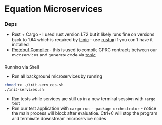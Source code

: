 # Equation Microservices

### Deps
- Rust + Cargo - I used rust version 1.72 but it likely runs fine on versions back to 1.64 which is required by [tonic](https://github.com/hyperium/tonic) - use [rustup](https://rustup.rs/) if you don't have it installed 
- [Protobuf Compiler](https://grpc.io/docs/protoc-installation/) - this is used to compile GPRC contracts between our micoservices and generate code via [tonic](https://github.com/hyperium/tonic)

###
Running via Shell
- Run all background microservices by running
```sh
chmod +x ./init-services.sh
./init-services.sh
```
- Run tests while services are still up in a new terminal session with ```cargo test```
- Run our test application with ```cargo run --package orchestrator``` - notice the main process will block after evaluation. Ctrl+C will stop the program and terminate downstream microservice nodes
